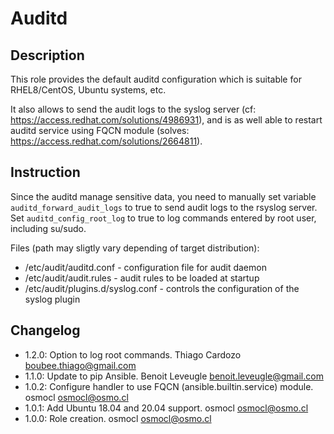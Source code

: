 # Auditd

## Description

This role provides the default auditd configuration which is suitable for RHEL8/CentOS, Ubuntu systems, etc.

It also allows to send the audit logs to the syslog server (cf: https://access.redhat.com/solutions/4986931),
and is as well able to restart auditd service using FQCN module (solves: https://access.redhat.com/solutions/2664811).

## Instruction

Since the auditd manage sensitive data, you need to manually set variable `auditd_forward_audit_logs` to true to send audit logs to the rsyslog server.
Set `auditd_config_root_log` to true to log commands entered by root user, including su/sudo.

Files (path may sligtly vary depending of target distribution):

* /etc/audit/auditd.conf - configuration file for audit daemon
* /etc/audit/audit.rules - audit rules to be loaded at startup
* /etc/audit/plugins.d/syslog.conf - controls the configuration of the syslog plugin

## Changelog

* 1.2.0: Option to log root commands. Thiago Cardozo <boubee.thiago@gmail.com>
* 1.1.0: Update to pip Ansible. Benoit Leveugle <benoit.leveugle@gmail.com>
* 1.0.2: Configure handler to use FQCN (ansible.builtin.service) module. osmocl <osmocl@osmo.cl>
* 1.0.1: Add Ubuntu 18.04 and 20.04 support. osmocl <osmocl@osmo.cl>
* 1.0.0: Role creation. osmocl <osmocl@osmo.cl>
